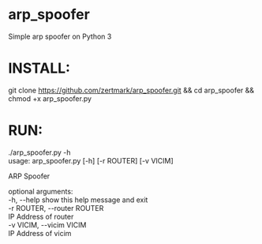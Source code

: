 # arp_spoofer
Simple arp spoofer on Python 3                
# INSTALL:                                            
git clone https://github.com/zertmark/arp_spoofer.git && cd arp_spoofer && chmod +x arp_spoofer.py                
# RUN:                        
./arp_spoofer.py -h   
usage: arp_spoofer.py [-h] [-r ROUTER] [-v VICIM]                                                          

ARP Spoofer                                              

optional arguments:                                       
  -h, --help            show this help message and exit                                
  -r ROUTER, --router ROUTER                             
                        IP Address of router                                  
  -v VICIM, --vicim VICIM                                                
                        IP Address of vicim                                
